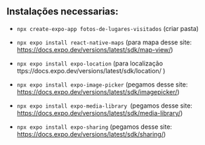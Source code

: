 ## Instalações necessarias:

- `npx create-expo-app fotos-de-lugares-visitados` (criar pasta)

- `npx expo install react-native-maps` (para mapa desse site: https://docs.expo.dev/versions/latest/sdk/map-view/)

- `npx expo install expo-location` (para localização ttps://docs.expo.dev/versions/latest/sdk/location/
  )

- `npx expo install expo-image-picker` (pegamos desse site: https://docs.expo.dev/versions/latest/sdk/imagepicker/)

- `npx expo install expo-media-library `(pegamos desse site: https://docs.expo.dev/versions/latest/sdk/media-library/)

- `npx expo install expo-sharing` (pegamos desse site: https://docs.expo.dev/versions/latest/sdk/sharing/)
